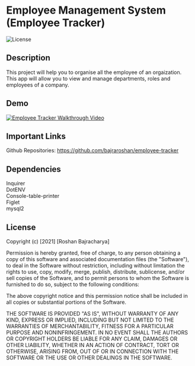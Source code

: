 # Employee Management System (Employee Tracker)

![License](https://img.shields.io/badge/Licence-MIT-blue)

## Description
This project will help you to organise all the employee of an orgaization. This app will allow you to view and manage departments, roles and employees of a company.

## Demo
[![Employee Tracker Walkthrough Video](https://i9.ytimg.com/vi/nv9KOalYSaU/mqdefault.jpg?v=61a4f3a3&sqp=CNDok40G&rs=AOn4CLAd8EdHLtrXgZ9K9NRNXL8CV0v6AQ)](https://youtu.be/nv9KOalYSaU)

## Important Links
Github Repositories: https://github.com/bajraroshan/employee-tracker

## Dependencies 
Inquirer<br />
DotENV<br />
Console-table-printer<br />
Figlet<br />
mysql2<br />

## License
Copyright (c) [2021] [Roshan Bajracharya]

Permission is hereby granted, free of charge, to any person obtaining a copy
of this software and associated documentation files (the "Software"), to deal
in the Software without restriction, including without limitation the rights
to use, copy, modify, merge, publish, distribute, sublicense, and/or sell
copies of the Software, and to permit persons to whom the Software is
furnished to do so, subject to the following conditions:

The above copyright notice and this permission notice shall be included in all
copies or substantial portions of the Software.

THE SOFTWARE IS PROVIDED "AS IS", WITHOUT WARRANTY OF ANY KIND, EXPRESS OR
IMPLIED, INCLUDING BUT NOT LIMITED TO THE WARRANTIES OF MERCHANTABILITY,
FITNESS FOR A PARTICULAR PURPOSE AND NONINFRINGEMENT. IN NO EVENT SHALL THE
AUTHORS OR COPYRIGHT HOLDERS BE LIABLE FOR ANY CLAIM, DAMAGES OR OTHER
LIABILITY, WHETHER IN AN ACTION OF CONTRACT, TORT OR OTHERWISE, ARISING FROM,
OUT OF OR IN CONNECTION WITH THE SOFTWARE OR THE USE OR OTHER DEALINGS IN THE
SOFTWARE.
